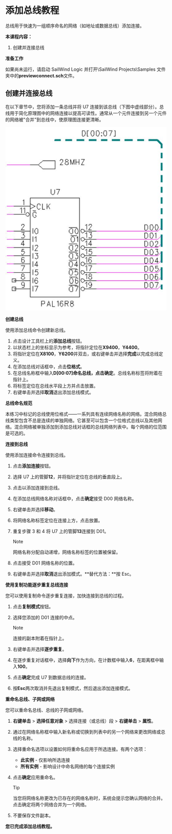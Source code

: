 # 添加总线教程
总线用于快速为一组顺序命名的网络（如地址或数据总线）添加连接。

**本课程内容：**

1. 创建并连接总线

**准备工作**

如果尚未运行，请启动 SailWind Logic 并打开\SailWind Projects\Samples 文件夹中的**previewconnect.sch**文件。

## 创建并连接总线
在以下章节中，您将添加一条总线并将 U7 连接到该总线（下图中虚线部分）。总线用于简化原理图中的网络连接以提高可读性。通常从一个元件连接到另一个元件的网络被"合并"到总线中，使原理图连接更清晰。

![](/logic/tutorial/6/_page_0_Figure_8.jpeg)

**创建总线**

使用添加总线命令创建新总线。

1. 点击设计工具栏上的**添加总线**按钮。
2. 以状态栏上的坐标显示为参考，将指针定位在**X9400**，**Y4400**。
3. 将指针定位在**X8100**，**Y6200**并双击，或右键单击并选择**完成**以完成总线定义。
4. 在添加总线对话框中，点击**位格式**。
5. 在总线名称框中输入**D[00:07]**命名总线，点击**确定**。总线名称标签将附着在指针上。
6. 将标签定位在总线水平段上方并点击放置。
7. 右键单击并选择**取消**退出添加总线模式。

**总线命名规范**

本练习中标记的总线使用位格式——一系列具有连续网络名称的网络。混合网络总线类型包含不总是连续的单独网络。它甚至可以包含一个位格式总线以及其他网络。混合网络被单独添加到添加总线对话框的总线网络列表中。每个网络的位范围是可选的。

**连接到总线**

使用添加连接命令连接到总线。

1. 点击**添加连接**按钮。
2. 选择 U7 上的管脚**12**，并将指针定位在总线的垂直段上。
3. 点击以添加连接到总线。
4. 在添加总线网络名称对话框中，点击**确定**接受 D00 网络名称。
5. 右键单击并选择**移动**。
6. 将网络名称标签定位在连接上方，点击放置。
7. 重复步骤 3 和 4 将 U7 上的管脚**13**连接到 D01。
    
    > [!NOTE]
    >
    > 网络名称分配自动递增，网络名称标签的位置被保留。
8. 点击接受 D01 网络名称的位置。
9. 右键单击并选择**取消**退出添加模式。**替代方法：**按 Esc。

**使用复制功能逐步重复总线连接**

您可以使用复制命令逐步重复连接，加快连接到总线的过程。

1. 点击**复制模式**按钮。
2. 选择您添加的 D01 连接的中点。
    
    > [!NOTE]
    >
    > 连接的副本附着在指针上。
3. 右键单击并选择**逐步重复**。
4. 在逐步重复对话框中，选择**向下**作为方向，在计数框中输入**6**，在距离框中输入**100**。
5. 点击**确定**完成 U7 到数据总线的连接。
6. 按**Esc**两次取消并先退出复制模式，然后退出添加连接模式。

**重命名总线、子网或网络**

您可以重命名总线、总线的子网或网络。

1. **右键单击** > **选择任意对象** > 选择连接（或总线）段 > **右键单击** > **属性**。
2. 通过在网络名称框中输入新名称或切换到列表中的另一个网络来更改网络或总线的名称。
3. 选择重命名选项以设置如何将重命名应用于所选连接。有两个选项：
    - **此实例** - 仅影响所选连接
    - **所有实例** - 影响设计中命名网络的每个连接实例
4. 点击**确定**应用重命名。

    > [!TIP]
    >
    > 当您将网络名称更改为已存在的网络名称时，系统会提示您确认网络的合并。点击确定将两个网络合并为一个网络。

5. 不要保存文件副本。

**您已完成添加总线教程。**